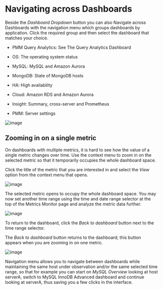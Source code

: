 # Navigating across Dashboards

Beside the *Dashboard Dropdown* button you can also Navigate across
Dashboards with the navigation menu which groups dashboards by
application. Click the required group and then select the dashboard
that matches your choice.


* PMM Query Analytics: See The Query Analytics Dashboard


* OS: The operating system status


* MySQL: MySQL and Amazon Aurora


* MongoDB: State of MongoDB hosts


* HA: High availability


* Cloud: Amazon RDS and Amazon Aurora


* Insight: Summary, cross-server and Prometheus


* PMM: Server settings



![image](/_images/metrics-monitor.menu.png)

## Zooming in on a single metric

On dashboards with multiple metrics, it is hard to see how the value of a single
metric changes over time. Use the context menu to zoom in on the selected metric
so that it temporarily occupies the whole dashboard space.

Click the title of the metric that you are interested in and select the
*View* option from the context menu that opens.



![image](/_images/metrics-monitor.metric-context-menu.1.png)

The selected metric opens to occupy the whole dashboard space. You may now set
another time range using the time and date range selector at the top of the
Metrics Monitor page and analyze the metric data further.



![image](/_images/metrics-monitor.cross-server-graphs.load-average.1.png)

To return to the dashboard, click the *Back to dashboard* button next to the time range selector.

The *Back to dashboard* button returns to the dashboard; this button appears when you are zooming in on one metric.



![image](/_images/metrics-monitor.time-range-selector.1.png)

Navigation menu allows you to navigate between dashboards while maintaining the
same host under observation and/or the same selected time range, so that for
example you can start on *MySQL Overview* looking at host serverA, switch to
MySQL InnoDB Advanced dashboard and continue looking at serverA, thus saving you
a few clicks in the interface.
